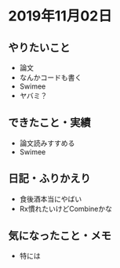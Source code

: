 # 2019年11月02日

## やりたいこと

- 論文
- なんかコードも書く
- Swimee
- ヤバミ？

## できたこと・実績

- 論文読みすすめる
- Swimee

## 日記・ふりかえり

- 食後酒本当にやばい
- Rx慣れたいけどCombineかな

## 気になったこと・メモ

- 特には
